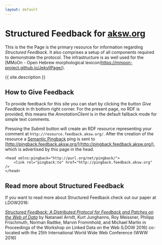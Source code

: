 ```yaml
---
layout: default
---
```


# Structured Feedback for [aksw.org](http://aksw.org/)

This is the the Page is the primary resource for information regarding *Structured Feedback*.
It also comprises a setup of all components required to demonstrate the protocol.
The infrastructure is as well used for the [MMoOn - Open Hebrew morphological lexicon(https://mmoon-project.github.io/JekyllPage/).

{{ site.description }}

## How to Give Feedback

To provide feedback for this site you can start by clicking the button *Give Feedback* in th bottom right corner.
For the present page, no RDF is provided, this means the *AnnotationClient* is in the default fallback mode for simple text comments.
<!-- On [http://aksw.org/](http://aksw.org/) you should also be able to create patches. -->

Pressing the *Submit* button will create an RDF resource representing your comment at `http://resource.feedback.aksw.org/`.
After the creation of the resource a [Semantic Pingback](https://aksw.github.io/SemanticPingback/) ping is sent to [http://pingback.feedback.aksw.org/](http://pingback.feedback.aksw.org/), which is advertised by this page in the head.

    <head xmlns:pingback="http://purl.org/net/pingback/">
        <link rel="pingback:to" href="http://pingback.feedback.aksw.org" />
    </head>

## Read more about Structured Feedback
If you want to read more about Structured Feedback check out our paper at LDOW2016:

[*Structured Feedback: A Distributed Protocol for Feedback and Patches on the Web of Data*](http://ceur-ws.org/Vol-1593/article-02.pdf) by Natanael Arndt, Kurt Junghanns, Roy Meissner, Philipp Frischmuth, Norman Radtke, Marvin Frommhold, and Michael Martin in Proceedings of the Workshop on Linked Data on the Web (LDOW 2016) co-located with the 25th International World Wide Web Conference (WWW 2016)
